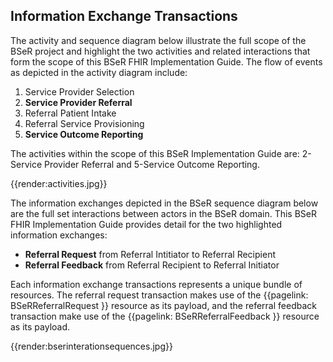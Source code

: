 ## Information Exchange Transactions

The activity and sequence diagram below illustrate the full scope of the BSeR project and highlight the two activities and related interactions that form the scope of this BSeR FHIR Implementation Guide. The flow of events as depicted in the activity diagram include:

1. Service Provider Selection
2. **Service Provider Referral**
3. Referral Patient Intake
4. Referral Service Provisioning
5. **Service Outcome Reporting**

The activities within the scope of this BSeR Implementation Guide are: 2-Service Provider Referral and 5-Service Outcome Reporting.

{{render:activities.jpg}}

The information exchanges depicted in the BSeR sequence diagram below are the full set interactions between actors in the BSeR domain. This BSeR FHIR Implementation Guide provides detail for the two highlighted information exchanges:

* **Referral Request** from Referral Intitiator to Referral Recipient
* **Referral Feedback** from Referral Recipient to Referral Initiator

Each information exchange transactions represents a unique bundle of resources. The referral request transaction makes use of the 
{{pagelink: BSeRReferralRequest }}
resource as its payload, and the referral feedback transaction make use of the
{{pagelink: BSeRReferralFeedback }}
resource as its payload.

{{render:bserinterationsequences.jpg}}